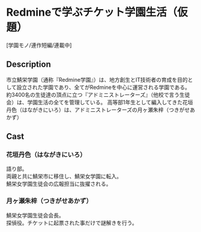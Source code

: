 Redmineで学ぶチケット学園生活（仮題）
=============================

[学園モノ/連作短編/連載中]

## Description

市立鯖栄学園（通称『Redmine学園』）は、地方創生とIT技術者の育成を目的として設立された学園であり、全てがRedmineを中心に運営される学園である。約3400名の生徒達の頂点に立つ『アドミニストレーターズ』（他校で言う生徒会）は、学園生活の全てを管理している。
高等部1年生として編入してきた花垣丹色（はながきにいろ）は、アドミニストレーターズの月ヶ瀬朱梓（つきがせあかず）


## Cast

### 花垣丹色（はながきにいろ）
語り部。  
両親と共に鯖栄市に移住し、鯖栄女学園に転入。  
鯖栄女学園生徒会の広報担当に抜擢される。

### 月ヶ瀬朱梓（つきがせあかず）
鯖栄女学園生徒会会長。  
探偵役。チケットに起票された事だけで謎解きを行う。
<!--stackedit_data:
eyJoaXN0b3J5IjpbMjE5MTM3NjcxXX0=
-->